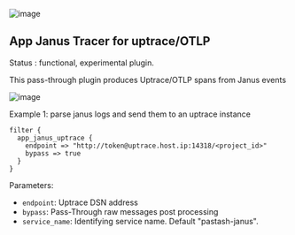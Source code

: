 ![image](https://user-images.githubusercontent.com/1423657/167949173-7ff587b8-9ebf-4f1c-9430-2121518405b7.png)

App Janus Tracer for uptrace/OTLP
---

Status : functional, experimental plugin.

This pass-through plugin produces Uptrace/OTLP spans from Janus events

![image](https://user-images.githubusercontent.com/1423657/167948823-a6369a07-2e84-48d0-bd82-4a801ddf0d76.png)


Example 1: parse janus logs and send them to an uptrace instance
```
filter {
  app_janus_uptrace {
    endpoint => "http://token@uptrace.host.ip:14318/<project_id>"
    bypass => true
  }
}
```

Parameters:

* `endpoint`: Uptrace DSN address
* `bypass`: Pass-Through raw messages post processing
* `service_name`: Identifying service name. Default "pastash-janus".

